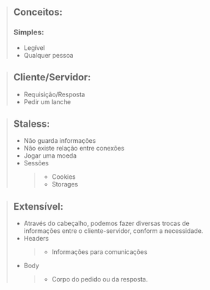 > ## Conceitos:
>
> ### Simples:
>
> - Legível
> - Qualquer pessoa

> ## Cliente/Servidor:
>
> - Requisição/Resposta
> - Pedir um lanche

> ## Staless:
>
> - Não guarda informações
> - Não existe relação entre conexões
> - Jogar uma moeda
> - Sessões
>   > - Cookies
>   > - Storages

> ## Extensível:
>
> - Através do cabeçalho, podemos fazer diversas trocas de informações entre o cliente-servidor, conform a necessidade.
> - Headers
>   > - Informações para comunicações
> - Body
>   > - Corpo do pedido ou da resposta.
